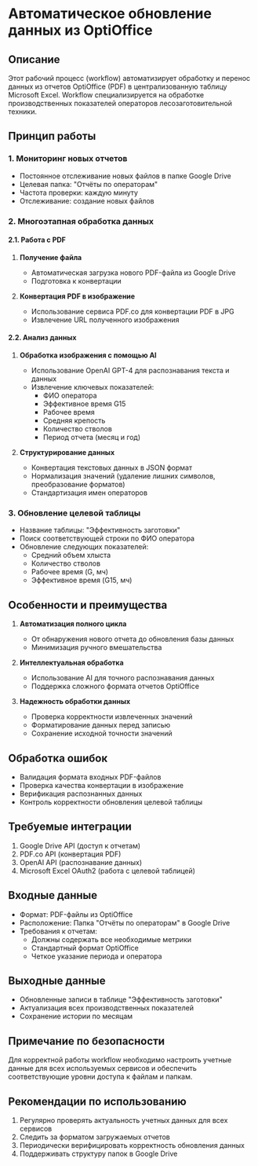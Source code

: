 # Автоматическое обновление данных из OptiOffice

## Описание
Этот рабочий процесс (workflow) автоматизирует обработку и перенос данных из отчетов OptiOffice (PDF) в централизованную таблицу Microsoft Excel. Workflow специализируется на обработке производственных показателей операторов лесозаготовительной техники.

## Принцип работы

### 1. Мониторинг новых отчетов
- Постоянное отслеживание новых файлов в папке Google Drive
- Целевая папка: "Отчёты по операторам"
- Частота проверки: каждую минуту
- Отслеживание: создание новых файлов

### 2. Многоэтапная обработка данных

#### 2.1. Работа с PDF
1. **Получение файла**
   - Автоматическая загрузка нового PDF-файла из Google Drive
   - Подготовка к конвертации

2. **Конвертация PDF в изображение**
   - Использование сервиса PDF.co для конвертации PDF в JPG
   - Извлечение URL полученного изображения

#### 2.2. Анализ данных
1. **Обработка изображения с помощью AI**
   - Использование OpenAI GPT-4 для распознавания текста и данных
   - Извлечение ключевых показателей:
     * ФИО оператора
     * Эффективное время G15
     * Рабочее время
     * Средняя крепость
     * Количество стволов
     * Период отчета (месяц и год)

2. **Структурирование данных**
   - Конвертация текстовых данных в JSON формат
   - Нормализация значений (удаление лишних символов, преобразование форматов)
   - Стандартизация имен операторов

### 3. Обновление целевой таблицы
- Название таблицы: "Эффективность заготовки"
- Поиск соответствующей строки по ФИО оператора
- Обновление следующих показателей:
  * Средний объем хлыста
  * Количество стволов
  * Рабочее время (G, мч)
  * Эффективное время (G15, мч)

## Особенности и преимущества
1. **Автоматизация полного цикла**
   - От обнаружения нового отчета до обновления базы данных
   - Минимизация ручного вмешательства

2. **Интеллектуальная обработка**
   - Использование AI для точного распознавания данных
   - Поддержка сложного формата отчетов OptiOffice

3. **Надежность обработки данных**
   - Проверка корректности извлеченных значений
   - Форматирование данных перед записью
   - Сохранение исходной точности значений

## Обработка ошибок
- Валидация формата входных PDF-файлов
- Проверка качества конвертации в изображение
- Верификация распознанных данных
- Контроль корректности обновления целевой таблицы

## Требуемые интеграции
1. Google Drive API (доступ к отчетам)
2. PDF.co API (конвертация PDF)
3. OpenAI API (распознавание данных)
4. Microsoft Excel OAuth2 (работа с целевой таблицей)

## Входные данные
- Формат: PDF-файлы из OptiOffice
- Расположение: Папка "Отчёты по операторам" в Google Drive
- Требования к отчетам:
  * Должны содержать все необходимые метрики
  * Стандартный формат OptiOffice
  * Четкое указание периода и оператора

## Выходные данные
- Обновленные записи в таблице "Эффективность заготовки"
- Актуализация всех производственных показателей
- Сохранение истории по месяцам

## Примечание по безопасности
Для корректной работы workflow необходимо настроить учетные данные для всех используемых сервисов и обеспечить соответствующие уровни доступа к файлам и папкам.

## Рекомендации по использованию
1. Регулярно проверять актуальность учетных данных для всех сервисов
2. Следить за форматом загружаемых отчетов
3. Периодически верифицировать корректность обновления данных
4. Поддерживать структуру папок в Google Drive